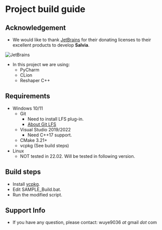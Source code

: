 ﻿# Project build guide

## Acknowledgement
  * We would like to thank [JetBrains](https://www.jetbrains.com/?from=salvia) for their donating licenses to their excellent products to develop **Salvia**.

![JetBrains](res/jetbrains.svg)
  
  * In this project we are using:
    * PyCharm
    * CLion
    * Reshaper C++

## Requirements
  * Windows 10/11
    * Git
      * Need to install LFS plug-in.
      * [About Git LFS](https://git-lfs.github.com/)
    * Visual Studio 2019/2022
      * Need C++17 support.
    * CMake 3.21+
    * vcpkg (See build steps)
  * Linux
    * NOT tested in 22.02. Will be tested in following version.
    
## Build steps
  * Install [vcpkg](https://github.com/microsoft/vcpkg).
  * Edit SAMPLE_Build.bat.
  * Run the modified script.
  
  
## Support Info
  * If you have any question, please contact: wuye9036 _at_ gmail _dot_ com
